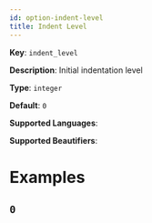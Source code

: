 ```yaml
---
id: option-indent-level
title: Indent Level
---
```

**Key**: `indent_level`

**Description**: Initial indentation level

**Type**: `integer`

**Default**: `0`

**Supported Languages**: 

**Supported Beautifiers**: 

# Examples
## `0`